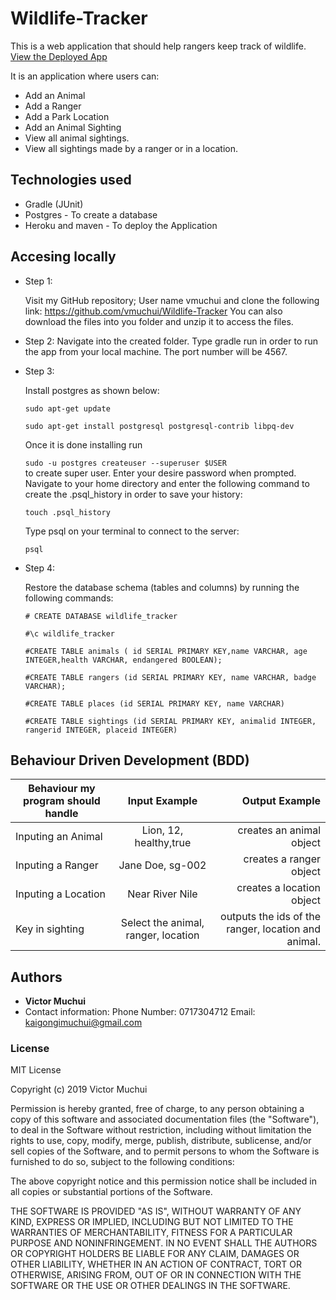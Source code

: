 # Wildlife-Tracker

This is a web application that should help rangers keep track of wildlife.
[View the Deployed App](https://animals-wildlife.herokuapp.com/ )



It is an application where users can:

* Add an Animal
* Add a Ranger
* Add a Park Location
* Add an Animal Sighting
* View all animal sightings.
* View all sightings made by a ranger or in a location.

## Technologies used

* Gradle (JUnit)
* Postgres - To create a database
* Heroku and maven - To deploy the Application

## Accesing locally
 


* Step 1:

  Visit my GitHub repository; User name vmuchui and clone the following link: https://github.com/vmuchui/Wildlife-Tracker
  You can also download the files into you folder and unzip it to access the files.

* Step 2:
  Navigate into the created folder.
  Type gradle run in order to run the app from your local machine. The port number will be 4567.

* Step 3:

  Install postgres as shown below:  

  ``sudo apt-get update``

  ``sudo apt-get install postgresql postgresql-contrib libpq-dev``    

  Once it is done installing run  

  ``sudo -u postgres createuser --superuser $USER``  
  to create  super user. Enter your desire password when prompted. 
  Navigate to your home directory and enter the following command to create the .psql_history in order to save your history:  

  ``touch .psql_history``    

  Type psql on your terminal to connect to the server:  

  ``psql``  

* Step 4:

  Restore the database schema (tables and columns) by running the following commands:  

  ``# CREATE DATABASE wildlife_tracker``  

  ``#\c wildlife_tracker``

  ``#CREATE TABLE animals ( id SERIAL PRIMARY KEY,name VARCHAR, age INTEGER,health VARCHAR, endangered BOOLEAN);``

  ``#CREATE TABLE rangers (id SERIAL PRIMARY KEY, name VARCHAR, badge VARCHAR);``

  ``#CREATE TABLE places (id SERIAL PRIMARY KEY, name VARCHAR)``
  
  ``#CREATE TABLE sightings (id SERIAL PRIMARY KEY, animalid INTEGER, rangerid INTEGER, placeid INTEGER)``


## Behaviour Driven Development (BDD)

|Behaviour my program should handle	           |    Input Example	                 |       Output Example         |
|----------------------------------------------|:-----------------------------------:|-----------------------------:|       
|Inputing an Animal                  |    Lion, 12, healthy,true                           |  creates an animal object           |
|Inputing a Ranger                  |    Jane Doe, sg-002                           |  creates a ranger object           |    
|Inputing a Location                  |    Near River Nile                           |  creates a location object           |    
|Key in sighting                     |     Select the animal, ranger, location      |    outputs the ids of the ranger, location and animal.     |


## Authors

* **Victor Muchui** 
* Contact information: Phone Number: 0717304712 Email: kaigongimuchui@gmail.com


### License
MIT License

Copyright (c) 2019 Victor Muchui

Permission is hereby granted, free of charge, to any person obtaining a copy
of this software and associated documentation files (the "Software"), to deal
in the Software without restriction, including without limitation the rights
to use, copy, modify, merge, publish, distribute, sublicense, and/or sell
copies of the Software, and to permit persons to whom the Software is
furnished to do so, subject to the following conditions:

The above copyright notice and this permission notice shall be included in all
copies or substantial portions of the Software.

THE SOFTWARE IS PROVIDED "AS IS", WITHOUT WARRANTY OF ANY KIND, EXPRESS OR
IMPLIED, INCLUDING BUT NOT LIMITED TO THE WARRANTIES OF MERCHANTABILITY,
FITNESS FOR A PARTICULAR PURPOSE AND NONINFRINGEMENT. IN NO EVENT SHALL THE
AUTHORS OR COPYRIGHT HOLDERS BE LIABLE FOR ANY CLAIM, DAMAGES OR OTHER
LIABILITY, WHETHER IN AN ACTION OF CONTRACT, TORT OR OTHERWISE, ARISING FROM,
OUT OF OR IN CONNECTION WITH THE SOFTWARE OR THE USE OR OTHER DEALINGS IN THE
SOFTWARE.
